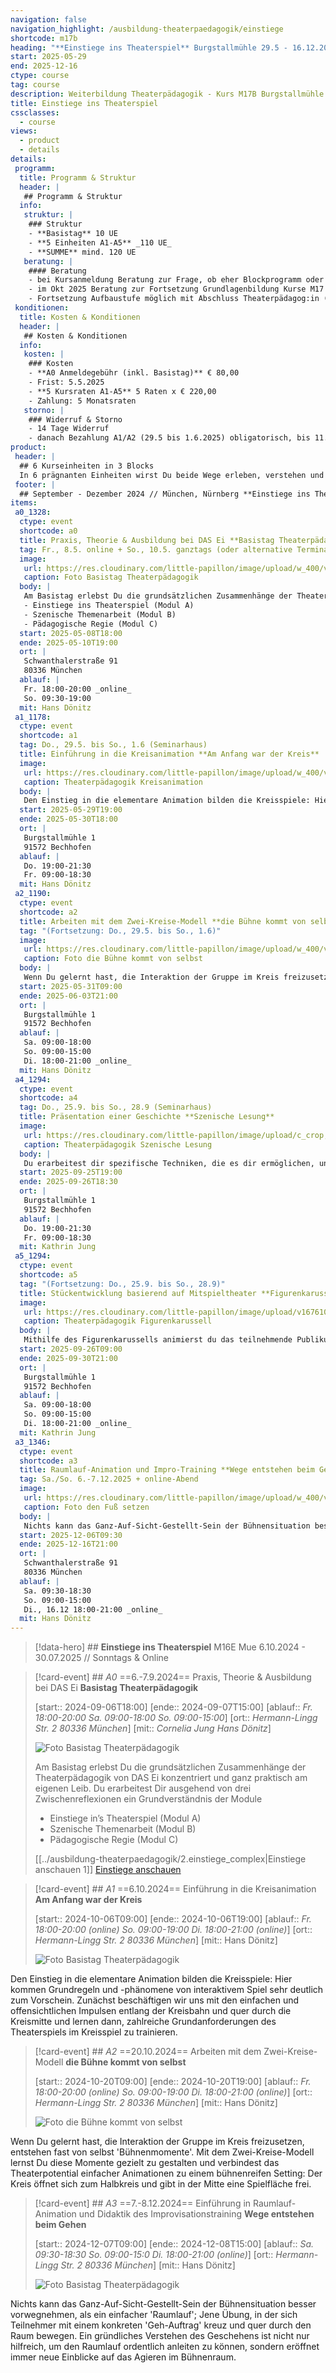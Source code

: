 ```yaml
---
navigation: false
navigation_highlight: /ausbildung-theaterpaedagogik/einstiege
shortcode: m17b
heading: "**Einstiege ins Theaterspiel** Burgstallmühle 29.5 - 16.12.2025 // Blockseminarverlauf"
start: 2025-05-29
end: 2025-12-16
ctype: course
tag: course
description: Weiterbildung Theaterpädagogik - Kurs M17B Burgstallmühle 29.5 - 16.12.2025 // Blockseminarverlauf Burgstallmühle
title: Einstiege ins Theaterspiel
cssclasses:
  - course
views:
  - product
  - details
details:
 programm:
  title: Programm & Struktur
  header: |
   ## Programm & Struktur
  info:
   struktur: |
    ### Struktur
    - **Basistag** 10 UE
    - **5 Einheiten A1-A5** _110 UE_
    - **SUMME** mind. 120 UE
   beratung: |
    #### Beratung
    - bei Kursanmeldung Beratung zur Frage, ob eher Blockprogramm oder Tageskursverlauf sinnvoll ist
    - im Okt 2025 Beratung zur Fortsetzung Grundlagenbildung Kurse M17 oder N17
    - Fortsetzung Aufbaustufe möglich mit Abschluss Theaterpädagog:in (BuT) bis Juli 2028  
 konditionen:
  title: Kosten & Konditionen
  header: |
   ## Kosten & Konditionen
  info:
   kosten: |
    ### Kosten
    - **A0 Anmeldegebühr (inkl. Basistag)** € 80,00 
    - Frist: 5.5.2025
    - **5 Kursraten A1-A5** 5 Raten x € 220,00
    - Zahlung: 5 Monatsraten
   storno: |
    ### Widerruf & Storno
    - 14 Tage Widerruf
    - danach Bezahlung A1/A2 (29.5 bis 1.6.2025) obligatorisch, bis 11.6.2025 kostenfreies Storno der Teilnahme A3-A5
product:
 header: |
  ## 6 Kurseinheiten in 3 Blocks
  In 6 prägnanten Einheiten wirst Du beide Wege erleben, verstehen und selber anleiten: Du lernst die Methoden, die Leitungshaltung und typische Abläufe. Egal, welche Vorerfahrungen Du mitbringst sind wir sicher, dass Du dabei viel mitnehmen wirst.
 footer: |
  ## September - Dezember 2024 // München, Nürnberg **Einstiege ins Theaterspiel**
items: 
 a0_1328:
  ctype: event
  shortcode: a0
  title: Praxis, Theorie & Ausbildung bei DAS Ei **Basistag Theaterpädagogik**
  tag: Fr., 8.5. online + So., 10.5. ganztags (oder alternative Terminauswahl)
  image: 
   url: https://res.cloudinary.com/little-papillon/image/upload/w_400/v1676101506/dasei/700_dasei2022_I8A7903_cvtigl.jpg
   caption: Foto Basistag Theaterpädagogik
  body: |
   Am Basistag erlebst Du die grundsätzlichen Zusammenhänge der Theaterpädagogik von DAS Ei konzentriert und ganz praktisch am eigenen Leib. Du erarbeitest Dir ausgehend von drei Zwischenreflexionen ein Grundverständnis der Module
   - Einstiege ins Theaterspiel (Modul A)
   - Szenische Themenarbeit (Modul B)
   - Pädagogische Regie (Modul C)
  start: 2025-05-08T18:00
  ende: 2025-05-10T19:00
  ort: |
   Schwanthalerstraße 91
   80336 München
  ablauf: |
   Fr. 18:00-20:00 _online_
   So. 09:30-19:00
  mit: Hans Dönitz
 a1_1178:
  ctype: event
  shortcode: a1
  tag: Do., 29.5. bis So., 1.6 (Seminarhaus)
  title: Einführung in die Kreisanimation **Am Anfang war der Kreis**
  image: 
   url: https://res.cloudinary.com/little-papillon/image/upload/w_400/v1594788813/dasei/am_anfang_war_der_kreis_s9qh5y.jpg
   caption: Theaterpädagogik Kreisanimation
  body: |
   Den Einstieg in die elementare Animation bilden die Kreisspiele: Hier kommen Grundregeln und -phänomene von interaktivem Spiel sehr deutlich zum Vorschein. Zunächst beschäftigen wir uns mit den einfachen und offensichtlichen Impulsen entlang der Kreisbahn und quer durch die Kreismitte und lernen dann, zahlreiche Grundanforderungen des Theaterspiels im Kreisspiel zu trainieren.
  start: 2025-05-29T19:00
  ende: 2025-05-30T18:00
  ort: |
   Burgstallmühle 1
   91572 Bechhofen
  ablauf: |
   Do. 19:00-21:30
   Fr. 09:00-18:30
  mit: Hans Dönitz 
 a2_1190:
  ctype: event
  shortcode: a2 
  title: Arbeiten mit dem Zwei-Kreise-Modell **die Bühne kommt von selbst**
  tag: "(Fortsetzung: Do., 29.5. bis So., 1.6)"
  image: 
   url: https://res.cloudinary.com/little-papillon/image/upload/w_400/v1676100503/dasei/377_dasei2022_I8A6515_p6aee7.jpg
   caption: Foto die Bühne kommt von selbst
  body: |
   Wenn Du gelernt hast, die Interaktion der Gruppe im Kreis freizusetzen, entstehen fast von selbst 'Bühnenmomente'. Mit dem Zwei-Kreise-Modell lernst Du diese Momente gezielt zu gestalten und verbindest das Theaterpotential einfacher Animationen zu einem bühnenreifen Setting: Der Kreis öffnet sich zum Halbkreis und gibt in der Mitte eine Spielfläche frei.
  start: 2025-05-31T09:00
  ende: 2025-06-03T21:00
  ort: |
   Burgstallmühle 1
   91572 Bechhofen
  ablauf: |
   Sa. 09:00-18:00
   So. 09:00-15:00
   Di. 18:00-21:00 _online_
  mit: Hans Dönitz
 a4_1294:
  ctype: event
  shortcode: a4
  tag: Do., 25.9. bis So., 28.9 (Seminarhaus)
  title: Präsentation einer Geschichte **Szenische Lesung**
  image: 
   url: https://res.cloudinary.com/little-papillon/image/upload/c_crop,h_2200,w_2200,x_1,y_100/c_scale,h_350,w_350/v1676102664/dasei/einstiege.jpg
   caption: Theaterpädagogik Szenische Lesung
  body: |
   Du erarbeitest dir spezifische Techniken, die es dir ermöglichen, unmittelbar in verschiedene Rollen zu schlüpfen. Für das teilnehmende Publikum bringst du auf diese Weise die Magie einer Geschichte zum Vorschein und interagierst als Animationsfigur. Die durch sie vermittelten Erlebnissen, können zum Auftakt eines Theaterstücks werden.
  start: 2025-09-25T19:00
  ende: 2025-09-26T18:30
  ort: |
   Burgstallmühle 1
   91572 Bechhofen
  ablauf: |
   Do. 19:00-21:30
   Fr. 09:00-18:30
  mit: Kathrin Jung
 a5_1294:
  ctype: event
  shortcode: a5
  tag: "(Fortsetzung: Do., 25.9. bis So., 28.9)"
  title: Stückentwicklung basierend auf Mitspieltheater **Figurenkarussell**
  image: 
   url: https://res.cloudinary.com/little-papillon/image/upload/v1676100144/dasei/figurenkarussell.jpg
   caption: Theaterpädagogik Figurenkarussell
  body: |
   Mithilfe des Figurenkarussells animierst du das teilnehmende Publikum aktiv in das Bühnengeschehen einzusteigen. Mühelos und ohne Umschweife gelingt es so, Zuschauende zu Mitspielenden zu machen. Wurde eine Rolle von einem oder mehreren Teilnehmenden übernommen, dreht sich das Figurenkarussell zur nächsten Figur.
  start: 2025-09-26T09:00
  ende: 2025-09-30T21:00
  ort: |
   Burgstallmühle 1
   91572 Bechhofen
  ablauf: |
   Sa. 09:00-18:00
   So. 09:00-15:00
   Di. 18:00-21:00 _online_
  mit: Kathrin Jung
 a3_1346:
  ctype: event
  shortcode: a3
  title: Raumlauf-Animation und Impro-Training **Wege entstehen beim Gehen**
  tag: Sa./So. 6.-7.12.2025 + online-Abend
  image: 
   url: https://res.cloudinary.com/little-papillon/image/upload/w_400/v1676101054/dasei/wege_entstehen_beim_gehen.jpg
   caption: Foto den Fuß setzen
  body: |
   Nichts kann das Ganz-Auf-Sicht-Gestellt-Sein der Bühnensituation besser vorwegnehmen, als ein einfacher 'Raumlauf'; Jene Übung, in der sich Teilnehmer mit einem konkreten 'Geh-Auftrag' kreuz und quer durch den Raum bewegen. Ein gründliches Verstehen des Geschehens ist nicht nur hilfreich, um den Raumlauf ordentlich anleiten zu können, sondern eröffnet immer neue Einblicke auf das Agieren im Bühnenraum.
  start: 2025-12-06T09:30
  ende: 2025-12-16T21:00
  ort: |
   Schwanthalerstraße 91
   80336 München
  ablauf: |
   Sa. 09:30-18:30
   So. 09:00-15:00
   Di., 16.12 18:00-21:00 _online_
  mit: Hans Dönitz
---
```

> [!data-hero] ## **Einstiege ins Theaterspiel** M16E Mue 6.10.2024 - 30.07.2025 // Sonntags & Online

> [!card-event] ## _A0_ ==6.-7.9.2024== Praxis, Theorie & Ausbildung bei DAS Ei **Basistag Theaterpädagogik**
> 
> [start:: 2024-09-06T18:00]
> [ende:: 2024-09-07T15:00]
> [ablauf:: _Fr. 18:00-20:00_  _Sa. 09:00-18:00_  _So. 09:00-15:00_]
> [ort:: _Hermann-Lingg Str. 2_  _80336 München_]
> [mit:: _Cornelia Jung_  _Hans Dönitz_] 
> 
> ![Foto Basistag Theaterpädagogik](https://res.cloudinary.com/little-papillon/image/upload/w_400/v1676101506/dasei/700_dasei2022_I8A7903_cvtigl.jpg)
> 
> Am Basistag erlebst Du die grundsätzlichen Zusammenhänge der Theaterpädagogik von DAS Ei konzentriert und ganz praktisch am eigenen Leib. Du erarbeitest Dir ausgehend von drei Zwischenreflexionen ein Grundverständnis der Module
> - Einstiege in’s Theaterspiel (Modul A) 
> - Szenische Themenarbeit (Modul B) 
> - Pädagogische Regie (Modul C)
> 
> [[../ausbildung-theaterpaedagogik/2.einstiege_complex|Einstiege anschauen 1]] [Einstiege anschauen](https://dasei.eu)

> [!card-event] ## _A1_ ==6.10.2024== Einführung in die Kreisanimation **Am Anfang war der Kreis** 
> 
> [start:: 2024-10-06T09:00]
> [ende:: 2024-10-06T19:00] 
> [ablauf:: _Fr. 18:00-20:00 (online)_  _So. 09:00-19:00_  _Di. 18:00-21:00 (online)_]
> [ort:: _Hermann-Lingg Str. 2_  _80336 München_]
> [mit:: Hans Dönitz]
> 
> ![Foto Basistag Theaterpädagogik](https://res.cloudinary.com/little-papillon/image/upload/w_400/v1594788813/dasei/am_anfang_war_der_kreis_s9qh5y.jpg)
> 
Den Einstieg in die elementare Animation bilden die Kreisspiele: Hier kommen Grundregeln und -phänomene von interaktivem Spiel sehr deutlich zum Vorschein. Zunächst beschäftigen wir uns mit den einfachen und offensichtlichen Impulsen entlang der Kreisbahn und quer durch die Kreismitte und lernen dann, zahlreiche Grundanforderungen des Theaterspiels im Kreisspiel zu trainieren. 

> [!card-event] ## _A2_ ==20.10.2024== Arbeiten mit dem Zwei-Kreise-Modell **die Bühne kommt von selbst**
> 
> [start:: 2024-10-20T09:00]
> [ende:: 2024-10-20T19:00]
> [ablauf:: _Fr. 18:00-20:00 (online)_  _So. 09:00-19:00_  _Di. 18:00-21:00 (online)_]
> [ort:: _Hermann-Lingg Str. 2_  _80336 München_]
> [mit:: Hans Dönitz]
> 
> ![Foto die Bühne kommt von selbst](https://res.cloudinary.com/little-papillon/image/upload/w_400/v1676100503/dasei/377_dasei2022_I8A6515_p6aee7.jpg)
> 
Wenn Du gelernt hast, die Interaktion der Gruppe im Kreis freizusetzen, entstehen fast von selbst 'Bühnenmomente'. Mit dem Zwei-Kreise-Modell lernst Du diese Momente gezielt zu gestalten und verbindest das Theaterpotential einfacher Animationen zu einem bühnenreifen Setting: Der Kreis öffnet sich zum Halbkreis und gibt in der Mitte eine Spielfläche frei.

> [!card-event] ## _A3_ ==7.-8.12.2024== Einführung in Raumlauf-Animation und Didaktik des Improvisationstraining **Wege entstehen beim Gehen**
> 
> [start:: 2024-12-07T09:00]
> [ende:: 2024-12-08T15:00]
> [ablauf:: _Sa. 09:30-18:30_ _So. 09:00-15:0_  _Di. 18:00-21:00 (online)_]
> [ort:: _Hermann-Lingg Str. 2_  _80336 München_]
> [mit:: Hans Dönitz]
> 
> ![Foto Basistag Theaterpädagogik](https://res.cloudinary.com/little-papillon/image/upload/w_400/v1676101054/dasei/wege_entstehen_beim_gehen.jpg)
> 
Nichts kann das Ganz-Auf-Sicht-Gestellt-Sein der Bühnensituation besser vorwegnehmen, als ein einfacher 'Raumlauf'; Jene Übung, in der sich Teilnehmer mit einem konkreten 'Geh-Auftrag' kreuz und quer durch den Raum bewegen. Ein gründliches Verstehen des Geschehens ist nicht nur hilfreich, um den Raumlauf ordentlich anleiten zu können, sondern eröffnet immer neue Einblicke auf das Agieren im Bühnenraum.

<!-- PUBLISH-FROM-HERE -->
